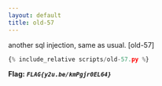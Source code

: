 ```yaml
---
layout: default
title: old-57
---
```




another sql injection, same as usual.
[old-57]
```scripts/old-57.py
{% include_relative scripts/old-57.py %}
```


**Flag:** ***`FLAG{y2u.be/kmPgjr0EL64}`*** 

